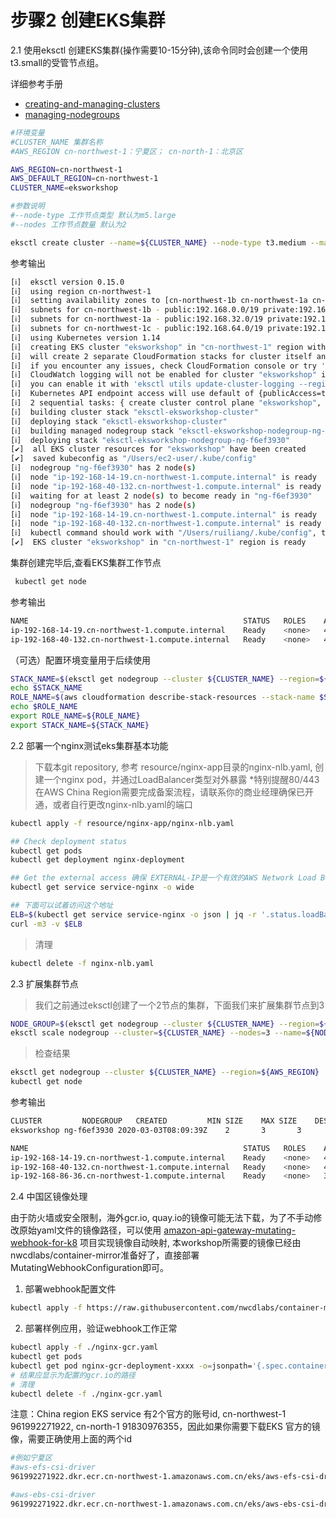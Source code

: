 # 步骤2 创建EKS集群

2.1 使用eksctl 创建EKS集群(操作需要10-15分钟),该命令同时会创建一个使用t3.small的受管节点组。

详细参考手册
* [creating-and-managing-clusters](https://eksctl.io/usage/creating-and-managing-clusters/)
* [managing-nodegroups](https://eksctl.io/usage/managing-nodegroups/)


 ```bash
 #环境变量
 #CLUSTER_NAME 集群名称
 #AWS_REGION cn-northwest-1：宁夏区； cn-north-1：北京区

 AWS_REGION=cn-northwest-1
 AWS_DEFAULT_REGION=cn-northwest-1
 CLUSTER_NAME=eksworkshop

 #参数说明
 #--node-type 工作节点类型 默认为m5.large
 #--nodes 工作节点数量 默认为2
 
 eksctl create cluster --name=${CLUSTER_NAME} --node-type t3.medium --managed --alb-ingress-access --region=${AWS_REGION}

 ```

参考输出
 ```bash
 [ℹ]  eksctl version 0.15.0
 [ℹ]  using region cn-northwest-1
 [ℹ]  setting availability zones to [cn-northwest-1b cn-northwest-1a cn-northwest-1c]
 [ℹ]  subnets for cn-northwest-1b - public:192.168.0.0/19 private:192.168.96.0/19
 [ℹ]  subnets for cn-northwest-1a - public:192.168.32.0/19 private:192.168.128.0/19
 [ℹ]  subnets for cn-northwest-1c - public:192.168.64.0/19 private:192.168.160.0/19
 [ℹ]  using Kubernetes version 1.14
 [ℹ]  creating EKS cluster "eksworkshop" in "cn-northwest-1" region with managed nodes
 [ℹ]  will create 2 separate CloudFormation stacks for cluster itself and the initial managed nodegroup
 [ℹ]  if you encounter any issues, check CloudFormation console or try 'eksctl utils describe-stacks --region=cn-northwest-1 --cluster=eksworkshop'
 [ℹ]  CloudWatch logging will not be enabled for cluster "eksworkshop" in "cn-northwest-1"
 [ℹ]  you can enable it with 'eksctl utils update-cluster-logging --region=cn-northwest-1 --cluster=eksworkshop'
 [ℹ]  Kubernetes API endpoint access will use default of {publicAccess=true, privateAccess=false} for cluster "eksworkshop" in "cn-northwest-1"
 [ℹ]  2 sequential tasks: { create cluster control plane "eksworkshop", create managed nodegroup "ng-f6ef3930" }
 [ℹ]  building cluster stack "eksctl-eksworkshop-cluster"
 [ℹ]  deploying stack "eksctl-eksworkshop-cluster"
 [ℹ]  building managed nodegroup stack "eksctl-eksworkshop-nodegroup-ng-f6ef3930"
 [ℹ]  deploying stack "eksctl-eksworkshop-nodegroup-ng-f6ef3930"
 [✔]  all EKS cluster resources for "eksworkshop" have been created
 [✔]  saved kubeconfig as "/Users/ec2-user/.kube/config"
 [ℹ]  nodegroup "ng-f6ef3930" has 2 node(s)
 [ℹ]  node "ip-192-168-14-19.cn-northwest-1.compute.internal" is ready
 [ℹ]  node "ip-192-168-40-132.cn-northwest-1.compute.internal" is ready
 [ℹ]  waiting for at least 2 node(s) to become ready in "ng-f6ef3930"
 [ℹ]  nodegroup "ng-f6ef3930" has 2 node(s)
 [ℹ]  node "ip-192-168-14-19.cn-northwest-1.compute.internal" is ready
 [ℹ]  node "ip-192-168-40-132.cn-northwest-1.compute.internal" is ready
 [ℹ]  kubectl command should work with "/Users/ruiliang/.kube/config", try 'kubectl get nodes'
 [✔]  EKS cluster "eksworkshop" in "cn-northwest-1" region is ready

 ```

  集群创建完毕后,查看EKS集群工作节点
  ```bash
   kubectl get node
  ```

  参考输出
 ```bash
 NAME                                                STATUS   ROLES    AGE    VERSION
ip-192-168-14-19.cn-northwest-1.compute.internal    Ready    <none>   4d1h   v1.14.9-eks-1f0ca9
ip-192-168-40-132.cn-northwest-1.compute.internal   Ready    <none>   4d1h   v1.14.9-eks-1f0ca9

 ```

（可选）配置环境变量用于后续使用
```bash
STACK_NAME=$(eksctl get nodegroup --cluster ${CLUSTER_NAME} --region=${AWS_REGION} -o json | jq -r '.[].StackName')
echo $STACK_NAME
ROLE_NAME=$(aws cloudformation describe-stack-resources --stack-name $STACK_NAME --region=${AWS_REGION} | jq -r '.StackResources[] | select(.ResourceType=="AWS::IAM::Role") | .PhysicalResourceId')
echo $ROLE_NAME
export ROLE_NAME=${ROLE_NAME}
export STACK_NAME=${STACK_NAME}
```

2.2 部署一个nginx测试eks集群基本功能

> 下载本git repository, 参考 resource/nginx-app目录的nginx-nlb.yaml, 创建一个nginx pod，并通过LoadBalancer类型对外暴露
 *特别提醒80/443 在AWS China Region需要完成备案流程，请联系你的商业经理确保已开通，或者自行更改nginx-nlb.yaml的端口

```bash
kubectl apply -f resource/nginx-app/nginx-nlb.yaml 

## Check deployment status
kubectl get pods
kubectl get deployment nginx-deployment 

## Get the external access 确保 EXTERNAL-IP是一个有效的AWS Network Load Balancer的地址
kubectl get service service-nginx -o wide 

## 下面可以试着访问这个地址
ELB=$(kubectl get service service-nginx -o json | jq -r '.status.loadBalancer.ingress[].hostname')
curl -m3 -v $ELB
```

> 清理
```bash
kubectl delete -f nginx-nlb.yaml 
```

2.3 扩展集群节点
> 我们之前通过eksctl创建了一个2节点的集群，下面我们来扩展集群节点到3
```bash
NODE_GROUP=$(eksctl get nodegroup --cluster ${CLUSTER_NAME} --region=${AWS_REGION} -o json | jq -r '.[].Name')
eksctl scale nodegroup --cluster=${CLUSTER_NAME} --nodes=3 --name=${NODE_GROUP} --region=${AWS_REGION} --nodes-max=3
```
> 检查结果
```bash
eksctl get nodegroup --cluster ${CLUSTER_NAME} --region=${AWS_REGION}
kubectl get node
```

参考输出
```bash
CLUSTER			NODEGROUP	CREATED			MIN SIZE	MAX SIZE	DESIRED CAPACITY	INSTANCE TYPE	IMAGE ID
eksworkshop	ng-f6ef3930	2020-03-03T08:09:39Z	2		3		3			t3.medium

NAME                                                STATUS   ROLES    AGE    VERSION
ip-192-168-14-19.cn-northwest-1.compute.internal    Ready    <none>   4d1h   v1.14.9-eks-1f0ca9
ip-192-168-40-132.cn-northwest-1.compute.internal   Ready    <none>   4d1h   v1.14.9-eks-1f0ca9
ip-192-168-86-36.cn-northwest-1.compute.internal    Ready    <none>   3d4h   v1.14.9-eks-1f0ca9
```

2.4  中国区镜像处理

  由于防火墙或安全限制，海外gcr.io, quay.io的镜像可能无法下载，为了不手动修改原始yaml文件的镜像路径，可以使用 [amazon-api-gateway-mutating-webhook-for-k8](https://github.com/aws-samples/amazon-api-gateway-mutating-webhook-for-k8) 项目实现镜像自动映射,  本workshop所需要的镜像已经由nwcdlabs/container-mirror准备好了，直接部署MutatingWebhookConfiguration即可。

1. 部署webhook配置文件
```bash
kubectl apply -f https://raw.githubusercontent.com/nwcdlabs/container-mirror/master/webhook/mutating-webhook.yaml
```

2. 部署样例应用，验证webhook工作正常

```bash
kubectl apply -f ./nginx-gcr.yaml
kubectl get pods
kubectl get pod nginx-gcr-deployment-xxxx -o=jsonpath='{.spec.containers[0].image}'
# 结果应显示为配置的gcr.io的路径
# 清理
kubectl delete -f ./nginx-gcr.yaml
```

注意：China region EKS service 有2个官方的账号id, cn-northwest-1 961992271922, cn-north-1 91830976355，因此如果你需要下载EKS 官方的镜像，需要正确使用上面的两个id
```bash
#例如宁夏区
#aws-efs-csi-driver
961992271922.dkr.ecr.cn-northwest-1.amazonaws.com.cn/eks/aws-efs-csi-driver

#aws-ebs-csi-driver
961992271922.dkr.ecr.cn-northwest-1.amazonaws.com.cn/eks/aws-ebs-csi-driver
```

